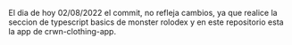 El dia de hoy 02/08/2022 el commit, no refleja cambios, ya que realice la seccion de typescript basics de monster rolodex y en este repositorio esta la app de crwn-clothing-app.